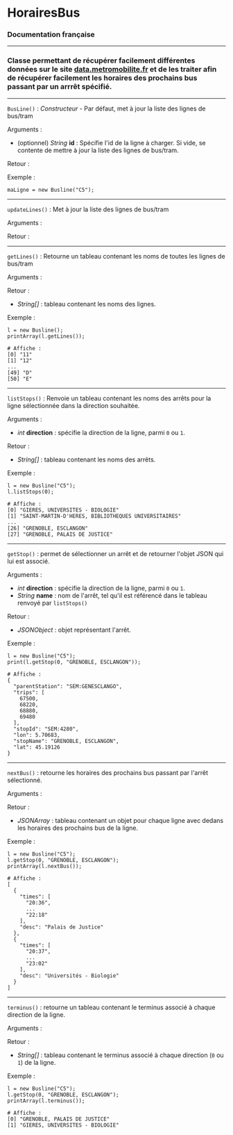 # HorairesBus
### Documentation française

---

### Classe permettant de récupérer facilement différentes données sur le site [data.metromobilite.fr](https://data.metromobilite.fr) et de les traiter afin de récupérer facilement les horaires des prochains bus passant par un arrrêt spécifié.

---

`BusLine()` : _Constructeur_ - Par défaut, met à jour la liste des lignes de bus/tram

Arguments :
* (optionnel) _String_ __id__ : Spécifie l'id de la ligne à charger. Si vide, se contente de mettre à jour la liste des lignes de bus/tram.

Retour :

Exemple :
```
maLigne = new Busline("C5");
```

***
`updateLines()` : Met à jour la liste des lignes de bus/tram

Arguments :

Retour :

***
`getLines()` : Retourne un tableau contenant les noms de toutes les lignes de bus/tram

Arguments :

Retour :
* _String[]_ : tableau contenant les noms des lignes.

Exemple :
```
l = new Busline();
printArray(l.getLines());

# Affiche :
[0] "11"
[1] "12"
...
[49] "D"
[50] "E"
```

***
`listStops()` : Renvoie un tableau contenant les noms des arrêts pour la ligne sélectionnée dans la direction souhaitée.

Arguments :
* _int_ __direction__ : spécifie la direction de la ligne, parmi `0` ou `1`.

Retour :
* _String[]_ : tableau contenant les noms des arrêts.

Exemple :
```
l = new Busline("C5");
l.listStops(0);

# Affiche :
[0] "GIERES, UNIVERSITES - BIOLOGIE"
[1] "SAINT-MARTIN-D'HERES, BIBLIOTHEQUES UNIVERSITAIRES"
...
[26] "GRENOBLE, ESCLANGON"
[27] "GRENOBLE, PALAIS DE JUSTICE"
```

***
`getStop()` : permet de sélectionner un arrêt et de retourner l'objet JSON qui lui est associé.

Arguments :
* _int_ __direction__ : spécifie la direction de la ligne, parmi `0` ou `1`.
* _String_ __name__ : nom de l'arrêt, tel qu'il est référencé dans le tableau renvoyé par `listStops()`

Retour :
* _JSONObject_ : objet représentant l'arrêt.

Exemple :
```
l = new Busline("C5");
print(l.getStop(0, "GRENOBLE, ESCLANGON"));

# Affiche :
{
  "parentStation": "SEM:GENESCLANGO",
  "trips": [
    67500,
    68220,
    68880,
    69480
  ],
  "stopId": "SEM:4280",
  "lon": 5.70683,
  "stopName": "GRENOBLE, ESCLANGON",
  "lat": 45.19126
}
```

***
`nextBus()` : retourne les horaires des prochains bus passant par l'arrêt sélectionné.

Arguments :

Retour :
* _JSONArray_ : tableau contenant un objet pour chaque ligne avec dedans les horaires des prochains bus de la ligne.

Exemple :
```
l = new Busline("C5");
l.getStop(0, "GRENOBLE, ESCLANGON");
printArray(l.nextBus());

# Affiche :
[
  {
    "times": [
      "20:36",
      ...
      "22:18"
    ],
    "desc": "Palais de Justice"
  },
  {
    "times": [
      "20:37",
      ...
      "23:02"
    ],
    "desc": "Universités - Biologie"
  }
]
```

***
`terminus()` : retourne un tableau contenant le terminus associé à chaque direction de la ligne.

Arguments :

Retour :
* _String[]_ : tableau contenant le terminus associé à chaque direction (`0` ou `1`) de la ligne.

Exemple :
```
l = new Busline("C5");
l.getStop(0, "GRENOBLE, ESCLANGON");
printArray(l.terminus());

# Affiche :
[0] "GRENOBLE, PALAIS DE JUSTICE"
[1] "GIERES, UNIVERSITES - BIOLOGIE"
```
